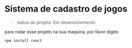 # Sistema de cadastro de jogos

> status du projeto: Em desenvolvimento

para rodar esse projeto na sua maquina, por favor digite:

```
npm install react
```
